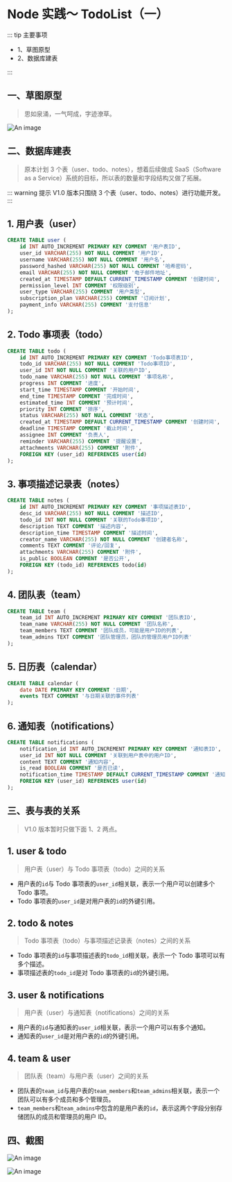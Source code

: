# Node 实践～ TodoList（一）

::: tip 主要事项

- 1、草图原型
- 2、数据库建表

:::

## 一、草图原型

> 思如泉涌，一气呵成，字迹潦草。

![An image](/images/node/todo-list/todo-1.jpg)

## 二、数据库建表

> 原本计划 3 个表（user、todo、notes），想着后续做成 SaaS（Software as a Service）系统的目标，所以表的数量和字段结构又做了拓展。

::: warning 提示
V1.0 版本只围绕 3 个表（user、todo、notes）进行功能开发。
:::

## 1. **用户表（user）**

```sql
CREATE TABLE user (
    id INT AUTO_INCREMENT PRIMARY KEY COMMENT '用户表ID',
    user_id VARCHAR(255) NOT NULL COMMENT '用户ID',
    username VARCHAR(255) NOT NULL COMMENT '用户名',
    password_hashed VARCHAR(255) NOT NULL COMMENT '哈希密码',
    email VARCHAR(255) NOT NULL COMMENT '电子邮件地址',
    created_at TIMESTAMP DEFAULT CURRENT_TIMESTAMP COMMENT '创建时间',
    permission_level INT COMMENT '权限级别',
    user_type VARCHAR(255) COMMENT '用户类型',
    subscription_plan VARCHAR(255) COMMENT '订阅计划',
    payment_info VARCHAR(255) COMMENT '支付信息'
);
```

## 2. **Todo 事项表（todo）**

```sql
CREATE TABLE todo (
    id INT AUTO_INCREMENT PRIMARY KEY COMMENT 'Todo事项表ID',
    todo_id VARCHAR(255) NOT NULL COMMENT 'Todo事项ID',
    user_id INT NOT NULL COMMENT '关联的用户ID',
    todo_name VARCHAR(255) NOT NULL COMMENT '事项名称',
    progress INT COMMENT '进度',
    start_time TIMESTAMP COMMENT '开始时间',
    end_time TIMESTAMP COMMENT '完成时间',
    estimated_time INT COMMENT '预计时间',
    priority INT COMMENT '排序',
    status VARCHAR(255) NOT NULL COMMENT '状态',
    created_at TIMESTAMP DEFAULT CURRENT_TIMESTAMP COMMENT '创建时间',
    deadline TIMESTAMP COMMENT '截止时间',
    assignee INT COMMENT '负责人',
    reminder VARCHAR(255) COMMENT '提醒设置',
    attachments VARCHAR(255) COMMENT '附件',
    FOREIGN KEY (user_id) REFERENCES user(id)
);
```

## 3. **事项描述记录表（notes）**

```sql
CREATE TABLE notes (
    id INT AUTO_INCREMENT PRIMARY KEY COMMENT '事项描述表ID',
    desc_id VARCHAR(255) NOT NULL COMMENT '描述ID',
    todo_id INT NOT NULL COMMENT '关联的Todo事项ID',
    description TEXT COMMENT '描述内容',
    description_time TIMESTAMP COMMENT '描述时间',
    creator_name VARCHAR(255) NOT NULL COMMENT '创建者名称',
    comments TEXT COMMENT '评论/回复',
    attachments VARCHAR(255) COMMENT '附件',
    is_public BOOLEAN COMMENT '是否公开',
    FOREIGN KEY (todo_id) REFERENCES todo(id)
);
```

## 4. 团队表（team）

```sql
CREATE TABLE team (
    team_id INT AUTO_INCREMENT PRIMARY KEY COMMENT '团队表ID',
    team_name VARCHAR(255) NOT NULL COMMENT '团队名称',
    team_members TEXT COMMENT '团队成员，可能是用户ID的列表',
    team_admins TEXT COMMENT '团队管理员，团队的管理员用户ID列表'
);
```

## 5. 日历表（calendar）

```sql
CREATE TABLE calendar (
    date DATE PRIMARY KEY COMMENT '日期',
    events TEXT COMMENT '与日期关联的事件列表'
);
```

## 6. 通知表（notifications）

```sql
CREATE TABLE notifications (
    notification_id INT AUTO_INCREMENT PRIMARY KEY COMMENT '通知表ID',
    user_id INT NOT NULL COMMENT '关联到用户表中的用户ID',
    content TEXT COMMENT '通知内容',
    is_read BOOLEAN COMMENT '是否已读',
    notification_time TIMESTAMP DEFAULT CURRENT_TIMESTAMP COMMENT '通知时间',
    FOREIGN KEY (user_id) REFERENCES user(id)
);
```

## 三、表与表的关系

> V1.0 版本暂时只做下面 1、2 两点。

## 1. **user & todo**

> 用户表（user）与 Todo 事项表（todo）之间的关系

- 用户表的`id`与 Todo 事项表的`user_id`相关联，表示一个用户可以创建多个 Todo 事项。
- Todo 事项表的`user_id`是对用户表的`id`的外键引用。

## 2. **todo & notes**

> Todo 事项表（todo）与事项描述记录表（notes）之间的关系

- Todo 事项表的`id`与事项描述表的`todo_id`相关联，表示一个 Todo 事项可以有多个描述。
- 事项描述表的`todo_id`是对 Todo 事项表的`id`的外键引用。

## 3. user & notifications

> 用户表（user）与通知表（notifications）之间的关系

- 用户表的`id`与通知表的`user_id`相关联，表示一个用户可以有多个通知。
- 通知表的`user_id`是对用户表的`id`的外键引用。

## 4. team & user

> 团队表（team）与用户表（user）之间的关系

- 团队表的`team_id`与用户表的`team_members`和`team_admins`相关联，表示一个团队可以有多个成员和多个管理员。
- `team_members`和`team_admins`中包含的是用户表的`id`，表示这两个字段分别存储团队的成员和管理员的用户 ID。

## 四、截图

![An image](/images/node/todo-list/todo-database.png)

![An image](/images/node/todo-list/todo-database2.png)
